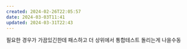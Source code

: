 ```yaml
---
created: 2024-02-26T22:05:57
date: 2024-03-03T11:41
updated: 2024-03-31T22:43
---
```

필요한 경우가 가끔있긴한데 패스하고 더 상위에서 통합테스트 돌리는게 나을수동